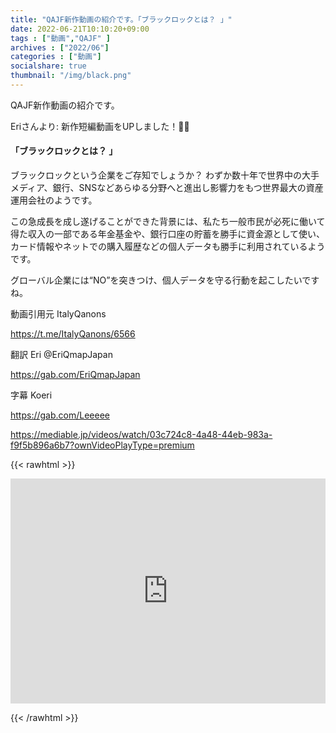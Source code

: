 ```yaml
---
title: "QAJF新作動画の紹介です。「ブラックロックとは？ 」"
date: 2022-06-21T10:10:20+09:00
tags : ["動画","QAJF" ]
archives : ["2022/06"]
categories : ["動画"]
socialshare: true
thumbnail: "/img/black.png"
---
```


QAJF新作動画の紹介です。

Eriさんより:
新作短編動画をUPしました！🍿🥰  



<h4><strong>「ブラックロックとは？ 」</strong></h4>

ブラックロックという企業をご存知でしょうか？
わずか数十年で世界中の大手メディア、銀行、SNSなどあらゆる分野へと進出し影響力をもつ世界最大の資産運用会社のようです。

この急成長を成し遂げることができた背景には、私たち一般市民が必死に働いて得た収入の一部である年金基金や、銀行口座の貯蓄を勝手に資金源として使い、カード情報やネットでの購入履歴などの個人データも勝手に利用されているようです。

グローバル企業には“NO”を突きつけ、個人データを守る行動を起こしたいですね。

動画引用元
ItalyQanons

https://t.me/ItalyQanons/6566

翻訳 Eri
@EriQmapJapan

https://gab.com/EriQmapJapan

字幕 Koeri

https://gab.com/Leeeee

https://mediable.jp/videos/watch/03c724c8-4a48-44eb-983a-f9f5b896a6b7?ownVideoPlayType=premium


{{< rawhtml >}}

<iframe width="100%" height="360" scrolling="no" frameborder="0" style="border: none;" src="https://mediable.jp/videos/watch/03c724c8-4a48-44eb-983a-f9f5b896a6b7?ownVideoPlayType=premium"></iframe>

{{< /rawhtml >}}

